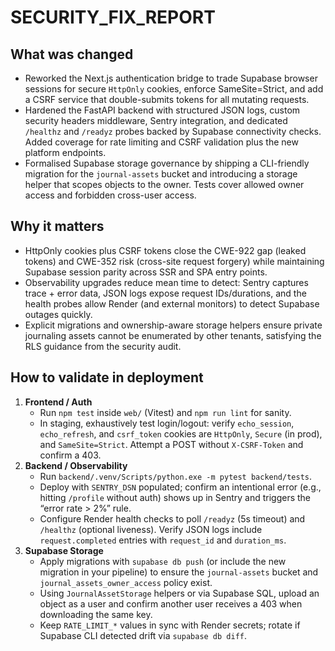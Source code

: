 # SECURITY_FIX_REPORT

## What was changed
- Reworked the Next.js authentication bridge to trade Supabase browser sessions for secure `HttpOnly` cookies, enforce SameSite=Strict, and add a CSRF service that double-submits tokens for all mutating requests.
- Hardened the FastAPI backend with structured JSON logs, custom security headers middleware, Sentry integration, and dedicated `/healthz` and `/readyz` probes backed by Supabase connectivity checks. Added coverage for rate limiting and CSRF validation plus the new platform endpoints.
- Formalised Supabase storage governance by shipping a CLI-friendly migration for the `journal-assets` bucket and introducing a storage helper that scopes objects to the owner. Tests cover allowed owner access and forbidden cross-user access.

## Why it matters
- HttpOnly cookies plus CSRF tokens close the CWE-922 gap (leaked tokens) and CWE-352 risk (cross-site request forgery) while maintaining Supabase session parity across SSR and SPA entry points.
- Observability upgrades reduce mean time to detect: Sentry captures trace + error data, JSON logs expose request IDs/durations, and the health probes allow Render (and external monitors) to detect Supabase outages quickly.
- Explicit migrations and ownership-aware storage helpers ensure private journaling assets cannot be enumerated by other tenants, satisfying the RLS guidance from the security audit.

## How to validate in deployment
1. **Frontend / Auth**
   - Run `npm test` inside `web/` (Vitest) and `npm run lint` for sanity.
   - In staging, exhaustively test login/logout: verify `echo_session`, `echo_refresh`, and `csrf_token` cookies are `HttpOnly`, `Secure` (in prod), and `SameSite=Strict`. Attempt a POST without `X-CSRF-Token` and confirm a 403.
2. **Backend / Observability**
   - Run `backend/.venv/Scripts/python.exe -m pytest backend/tests`.
   - Deploy with `SENTRY_DSN` populated; confirm an intentional error (e.g., hitting `/profile` without auth) shows up in Sentry and triggers the “error rate > 2%” rule.
   - Configure Render health checks to poll `/readyz` (5s timeout) and `/healthz` (optional liveness). Verify JSON logs include `request.completed` entries with `request_id` and `duration_ms`.
3. **Supabase Storage**
   - Apply migrations with `supabase db push` (or include the new migration in your pipeline) to ensure the `journal-assets` bucket and `journal_assets_owner_access` policy exist.
   - Using `JournalAssetStorage` helpers or via Supabase SQL, upload an object as a user and confirm another user receives a 403 when downloading the same key.
   - Keep `RATE_LIMIT_*` values in sync with Render secrets; rotate if Supabase CLI detected drift via `supabase db diff`.
